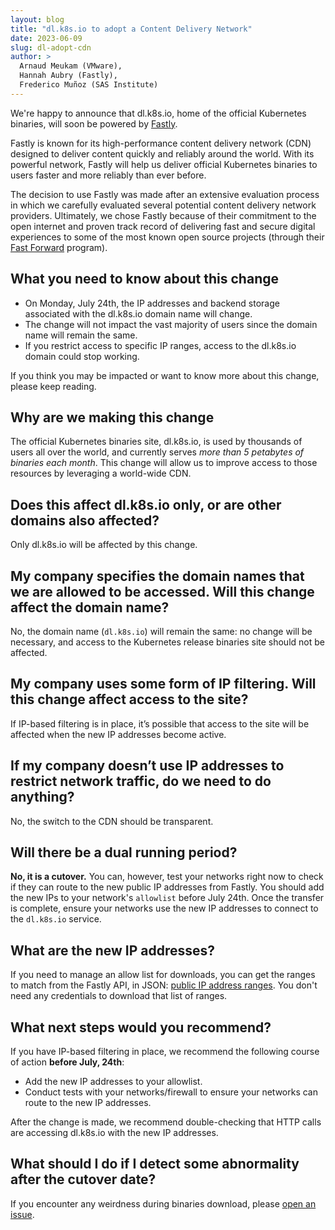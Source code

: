 ```yaml
---
layout: blog
title: "dl.k8s.io to adopt a Content Delivery Network"
date: 2023-06-09
slug: dl-adopt-cdn
author: >
  Arnaud Meukam (VMware),
  Hannah Aubry (Fastly),
  Frederico Muñoz (SAS Institute)
---
```


We're happy to announce that dl.k8s.io, home of the official Kubernetes
binaries, will soon be powered by [Fastly](https://www.fastly.com).

Fastly is known for its high-performance content delivery network (CDN) designed
to deliver content quickly and reliably around the world. With its powerful
network, Fastly will help us deliver official Kubernetes binaries to users
faster and more reliably than ever before.

The decision to use Fastly was made after an extensive evaluation process in
which we carefully evaluated several potential content delivery network
providers. Ultimately, we chose Fastly because of their commitment to the open
internet and proven track record of delivering fast and secure digital
experiences to some of the most known open source projects (through their [Fast
Forward](https://www.fastly.com/fast-forward) program).

## What you need to know about this change

- On Monday, July 24th, the IP addresses and backend storage associated with the
  dl.k8s.io domain name will change.
- The change will not impact the vast majority of users since the domain
  name will remain the same.
- If you restrict access to specific IP ranges, access to the dl.k8s.io domain
  could stop working.

If you think you may be impacted or want to know more about this change,
please keep reading.

## Why are we making this change

The official Kubernetes binaries site, dl.k8s.io, is used by thousands of users
all over the world, and currently serves _more than 5 petabytes of binaries each
month_. This change will allow us to improve access to those resources by
leveraging a world-wide CDN.

## Does this affect dl.k8s.io only, or are other domains also affected?

Only dl.k8s.io will be affected by this change.

## My company specifies the domain names that we are allowed to be accessed. Will this change affect the domain name?

No, the domain name (`dl.k8s.io`) will remain the same: no change will be
necessary, and access to the Kubernetes release binaries site should not be
affected.

## My company uses some form of IP filtering. Will this change affect access to the site?

If IP-based filtering is in place, it’s possible that access to the site will be
affected when the new IP addresses become active.

## If my company doesn’t use IP addresses to restrict network traffic, do we need to do anything?

No, the switch to the CDN should be transparent.

## Will there be a dual running period?

**No, it is a cutover.** You can, however, test your networks right now to check
if they can route to the new public IP addresses from Fastly.  You should add
the new IPs to your network's `allowlist` before July 24th. Once the transfer is
complete, ensure your networks use the new IP addresses to connect to
the `dl.k8s.io` service.

## What are the new IP addresses?

If you need to manage an allow list for downloads, you can get the ranges to
match from the Fastly API, in JSON: [public IP address
ranges](https://api.fastly.com/public-ip-list).  You don't need any credentials
to download that list of ranges.

## What next steps would you recommend?

If you have IP-based filtering in place, we recommend the following course of
action **before July, 24th**:

- Add the new IP addresses to your allowlist.
- Conduct tests with your networks/firewall to ensure your networks can route to
  the new IP addresses.

After the change is made, we recommend double-checking that HTTP calls are
accessing dl.k8s.io with the new IP addresses.

## What should I do if I detect some abnormality after the cutover date?

If you encounter any weirdness during binaries download, please [open an
issue](https://github.com/kubernetes/k8s.io/issues/new/choose).
